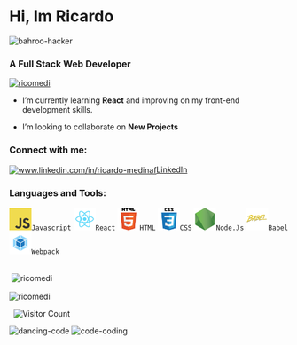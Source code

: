 <h1 align="left">Hi, Im Ricardo </h1>
  
  ![bahroo-hacker](https://github.com/RicoMedi/RicoMedi/assets/96807479/8743e75b-b501-400d-9ad7-3ef1a7e714dc)
 




<h3 align="left">A Full Stack Web Developer</h3>

<p align="left" > <a href="https://github.com/ryo-ma/github-profile-trophy"><img src="https://github-profile-trophy.vercel.app/?username=ricomedi&theme=onedark&&row=2&column=3" alt="ricomedi" /></a> </p>

- I’m currently learning **React** and improving on my front-end development skills.

- I’m looking to collaborate on **New Projects**

<h3 align="left">Connect with me:</h3>
<p align="left">
<a href="https://linkedin.com/in/www.linkedin.com/in/ricardo-medinaf" target="blank"><img align="center" src="https://raw.githubusercontent.com/rahuldkjain/github-profile-readme-generator/master/src/images/icons/Social/linked-in-alt.svg" alt="www.linkedin.com/in/ricardo-medinaf" height="30" width="40" />LinkedIn</a>
</p>

<h3 align="left">Languages and Tools:</h3>
<div>
<code><img height="40" src="https://raw.githubusercontent.com/github/explore/80688e429a7d4ef2fca1e82350fe8e3517d3494d/topics/javascript/javascript.png">Javascript</code>
<code><img height="40" src="https://raw.githubusercontent.com/github/explore/80688e429a7d4ef2fca1e82350fe8e3517d3494d/topics/react/react.png">React</code>
<code><img height="40" src="https://raw.githubusercontent.com/github/explore/80688e429a7d4ef2fca1e82350fe8e3517d3494d/topics/html/html.png">HTML</code>
<code><img height="40" src="https://raw.githubusercontent.com/github/explore/80688e429a7d4ef2fca1e82350fe8e3517d3494d/topics/css/css.png">CSS</code>
<code><img height="40" src="https://raw.githubusercontent.com/github/explore/80688e429a7d4ef2fca1e82350fe8e3517d3494d/topics/nodejs/nodejs.png">Node.Js</code>    
<code><img height="40" src="https://raw.githubusercontent.com/github/explore/80688e429a7d4ef2fca1e82350fe8e3517d3494d/topics/babel/babel.png">Babel</code>
<code><img height="40" src="https://raw.githubusercontent.com/github/explore/01ea2a586e5da744792d0ccfce2f68b861f29301/topics/webpack/webpack.png">Webpack</code>
</div>&nbsp;


<p>&nbsp;<img align="center" src="https://github-readme-stats.vercel.app/api?username=ricomedi&show_icons=true&locale=en" alt="ricomedi" /></p>

<p><img align="center" src="https://github-readme-streak-stats.herokuapp.com/?user=ricomedi&" alt="ricomedi" /></p> &nbsp;
<img src="https://profile-counter.glitch.me/RicoMedi/count.svg" alt="Visitor Count" >
  
![dancing-code](https://github.com/RicoMedi/RicoMedi/assets/96807479/f3f0d7ce-480c-4aa3-b9c5-d0df2777f081) ![code-coding](https://github.com/RicoMedi/RicoMedi/assets/96807479/af8db79b-770d-44ee-a945-4454bd35916b)

